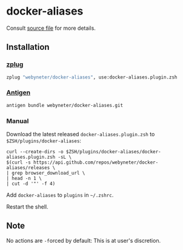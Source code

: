 # docker-aliases

Consult [source file](docker-aliases.plugin.zsh) for more details.


## Installation

### [zplug](https://github.com/zplug/zplug)

```zsh
zplug "webyneter/docker-aliases", use:docker-aliases.plugin.zsh
```

### [Antigen](https://github.com/zsh-users/antigen)

```zsh
antigen bundle webyneter/docker-aliases.git
```

### Manual

Download the latest released `docker-aliases.plugin.zsh` to `$ZSH/plugins/docker-aliases`: 
```shell
curl --create-dirs -o $ZSH/plugins/docker-aliases/docker-aliases.plugin.zsh -sL \
$(curl -s https://api.github.com/repos/webyneter/docker-aliases/releases \
| grep browser_download_url \
| head -n 1 \
| cut -d '"' -f 4)
```

Add `docker-aliases` to `plugins` in `~/.zshrc`.

Restart the shell.


## Note

No actions are `-f`orced by default: This is at user's discretion. 


